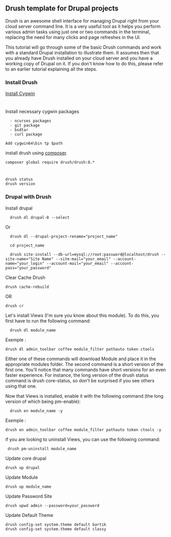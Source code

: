 ## Drush template for Drupal projects

Drush is an awesome shell interface for managing Drupal right from your cloud server command line. 
It is a very useful tool as it helps you perform various admin tasks using just one or two commands in the terminal,
replacing the need for many clicks and page refreshes in the UI.

This tutorial will go through some of the basic Drush commands and work with a standard Drupal installation to illustrate them.
It assumes then that you already have Drush installed on your cloud server and you have a working copy of Drupal on it. 
If you don't know how to do this, please refer to an earlier tutorial explaining all the steps.

### Install Drush

[Install Cygwin](https://www.cygwin.com)
#
Install necessary cygwin packages
```
  - ncurses packages
  - git package
  - bsdtar
  - curl package
```  
```
Add cygwin64\bin tp $path
```
install drush using [composer](https://getcomposer.org/doc/00-intro.md#installation-linux-unix-osx).
```
composer global require drush/drush:8.*
```
#
```
drush status
drush version
```
### Drupal with Drush

Install drupal 
```
  drush dl drupal-8 --select
```
Or
```
  drush dl --drupal-project-rename="project_name"
```
```
  cd project_name
```

```
  drush site-install --db-url=mysql://root:password@localhost/drush --site-name="Site Name" --site-mail="your_email" --account-name="your_login" --account-mail="your_email" --account-pass="your_password"
```

Clear Cache Drush
```
drush cache-rebuild
```
OR
```
drush cr
```

Let's install Views (I'm sure you know about this module). To do this, you first have to run the following command: 
```
  drush dl module_name
```
Exemple :
```
drush dl admin_toolbar coffee module_filter pathauto token ctools
```
Either one of these commands will download Module and place it in the appropriate modules folder. 
The second command is a short version of the first one. You'll notice that many commands have short versions for an even 
faster experience. For instance, the long version of the drush status command is drush core-status,
so don't be surprised if you see others using that one.

Now that Views is installed, enable it with the following command (the long version of which being pm-enable):
```
  drush en module_name -y
```
Exemple :
```
drush en admin_toolbar coffee module_filter pathauto token ctools -y
```

if you are looking to uninstall Views, you can use the following command:
```
 drush pm-uninstall module_name
```

Update core drupal
```
drush up drupal
```

Update Module
```
drush up module_name
```

Update Password Site
```
drush upwd admin --password=your_password
```

Update Default Theme 
 ```
drush config-set system.theme default bartik
drush config-set system.theme default classy
```